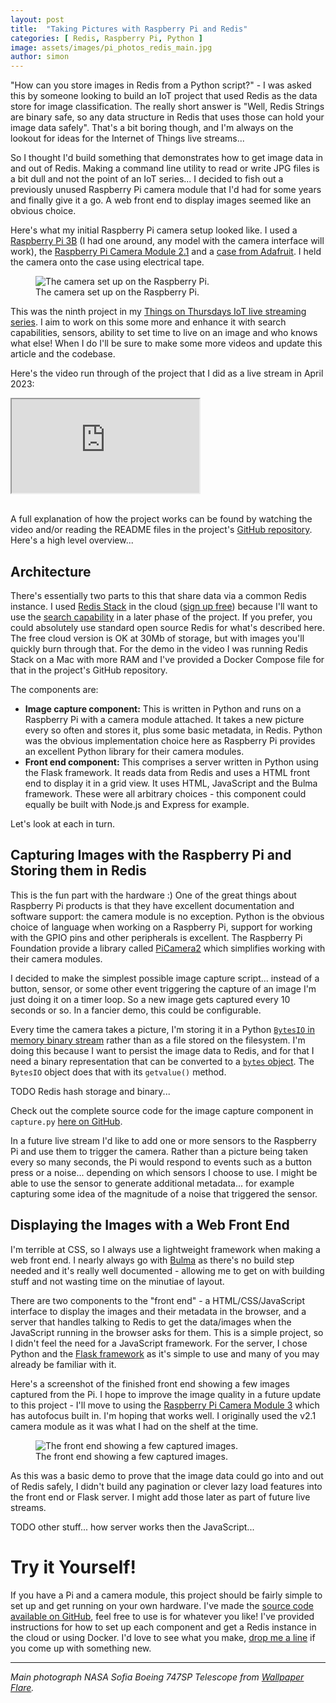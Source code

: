 ```yaml
---
layout: post
title:  "Taking Pictures with Raspberry Pi and Redis"
categories: [ Redis, Raspberry Pi, Python ]
image: assets/images/pi_photos_redis_main.jpg
author: simon
---
```

"How can you store images in Redis from a Python script?" - I was asked this by someone looking to build an IoT project that used Redis as the data store for image classification.  The really short answer is "Well, Redis Strings are binary safe, so any data structure in Redis that uses those can hold your image data safely".  That's a bit boring though, and I'm always on the lookout for ideas for the Internet of Things live streams...

So I thought I'd build something that demonstrates how to get image data in and out of Redis.  Making a command line utility to read or write JPG files is a bit dull and not the point of an IoT series... I decided to fish out a previously unused Raspberry Pi camera module that I'd had for some years and finally give it a go.  A web front end to display images seemed like an obvious choice.

Here's what my initial Raspberry Pi camera setup looked like.  I used a [Raspberry Pi 3B](https://www.raspberrypi.com/products/raspberry-pi-3-model-b/) (I had one around, any model with the camera interface will work), the [Raspberry Pi Camera Module 2.1](https://www.raspberrypi.com/products/camera-module-v2/) and a [case from Adafruit](https://www.adafruit.com/product/2256).  I held the camera onto the case using electrical tape.

<figure class="figure">
  <img src="{{ site.baseurl }}/assets/images/pi_photos_camera_setup.jpg" class="figure-img img-fluid" alt="The camera set up on the Raspberry Pi.">
  <figcaption class="figure-caption text-center">The camera set up on the Raspberry Pi.</figcaption>
</figure>

This was the ninth project in my [Things on Thursdays IoT live streaming series](/things-on-thursdays-livestreams/).  I aim to work on this some more and enhance it with search capabilities, sensors, ability to set time to live on an image and who knows what else!  When I do I'll be sure to make some more videos and update this article and the codebase.

Here's the video run through of the project that I did as a live stream in April 2023:

<div class="embed-responsive embed-responsive-16by9">
  <iframe class="embed-responsive-item" src="https://www.youtube.com/embed/OTDZIK55DX0?start=23" allowfullscreen></iframe>
</div><br/>

A full explanation of how the project works can be found by watching the video and/or reading the README files in the project's [GitHub repository](https://github.com/simonprickett/redis-pi-camera).  Here's a high level overview...

## Architecture

There's essentially two parts to this that share data via a common Redis instance.  I used [Redis Stack](https://redis.io/docs/stack/get-started/) in the cloud ([sign up free](https://redis.io/docs/stack/get-started/)) because I'll want to use the [search capability](https://redis.io/docs/stack/search/) in a later phase of the project.  If you prefer, you could absolutely use standard open source Redis for what's described here.  The free cloud version is OK at 30Mb of storage, but with images you'll quickly burn through that.  For the demo in the video I was running Redis Stack on a Mac with more RAM and I've provided a Docker Compose file for that in the project's GitHub repository.

The components are:

* **Image capture component:** This is written in Python and runs on a Raspberry Pi with a camera module attached. It takes a new picture every so often and stores it, plus some basic metadata, in Redis. Python was the obvious implementation choice here as Raspberry Pi provides an excellent Python library for their camera modules.
* **Front end component:** This comprises a server written in Python using the Flask framework. It reads data from Redis and uses a HTML front end to display it in a grid view. It uses HTML, JavaScript and the Bulma framework. These were all arbitrary choices - this component could equally be built with Node.js and Express for example.

Let's look at each in turn.

## Capturing Images with the Raspberry Pi and Storing them in Redis

This is the fun part with the hardware :)   One of the great things about Raspberry Pi products is that they have excellent documentation and software support: the camera module is no exception.  Python is the obvious choice of language when working on a Raspberry Pi, support for working with the GPIO pins and other peripherals is excellent.  The Raspberry Pi Foundation provide a library called [PiCamera2](https://datasheets.raspberrypi.com/camera/picamera2-manual.pdf) which simplifies working with their camera modules.  

I decided to make the simplest possible image capture script... instead of a button, sensor, or some other event triggering the capture of an image I'm just doing it on a timer loop.  So a new image gets captured every 10 seconds or so.  In a fancier demo, this could be configurable.

Every time the camera takes a picture, I'm storing it in a Python [`BytesIO` in memory binary stream](https://docs.python.org/3/library/io.html#binary-i-o) rather than as a file stored on the filesystem.  I'm doing this because I want to persist the image data to Redis, and for that I need a binary representation that can be converted to a [`bytes` object](https://docs.python.org/3/library/stdtypes.html#bytes).  The `BytesIO` object does that with its `getvalue()` method.

TODO Redis hash storage and binary...

Check out the complete source code for the image capture component in `capture.py` [here on GitHub](https://github.com/simonprickett/redis-pi-camera/blob/main/pi/capture.py).

In a future live stream I'd like to add one or more sensors to the Raspberry Pi and use them to trigger the camera.  Rather than a picture being taken every so many seconds, the Pi would respond to events such as a button press or a noise... depending on which sensors I choose to use.  I might be able to use the sensor to generate additional metadata... for example capturing some idea of the magnitude of a noise that triggered the sensor.

## Displaying the Images with a Web Front End

I'm terrible at CSS, so I always use a lightweight framework when making a web front end.  I nearly always go with [Bulma](https://bulma.io/) as there's no build step needed and it's really well documented - allowing me to get on with building stuff and not wasting time on the minutiae of layout.

There are two components to the "front end" - a HTML/CSS/JavaScript interface to display the images and their metadata in the browser, and a server that handles talking to Redis to get the data/images when the JavaScript running in the browser asks for them.  This is a simple project, so I didn't feel the need for a JavaScript framework.  For the server, I chose Python and the [Flask framework](https://flask.palletsprojects.com/) as it's simple to use and many of you may already be familiar with it.

Here's a screenshot of the finished front end showing a few images captured from the Pi.  I hope to improve the image quality in a future update to this project - I'll move to using the [Raspberry Pi Camera Module 3](https://www.raspberrypi.com/products/camera-module-3/) which has autofocus built in.  I'm hoping that works well.  I originally used the v2.1 camera module as it was what I had on the shelf at the time. 

<figure class="figure">
  <img src="{{ site.baseurl }}/assets/images/pi_photos_server_component_running.png" class="figure-img img-fluid" alt="The front end showing a few captured images.">
  <figcaption class="figure-caption text-center">The front end showing a few captured images.</figcaption>
</figure>

As this was a basic demo to prove that the image data could go into and out of Redis safely, I didn't build any pagination or clever lazy load features into the front end or Flask server.  I might add those later as part of future live streams.

TODO other stuff... how server works then the JavaScript...

# Try it Yourself!

If you have a Pi and a camera module, this project should be fairly simple to set up and get running on your own hardware.  I've made the [source code available on GitHub](https://github.com/simonprickett/redis-pi-camera), feel free to use is for whatever you like!  I've provided instructions for how to set up each component and get a Redis instance in the cloud or using Docker.  I'd love to see what you make, [drop me a line](/contact/) if you come up with something new.

---
*Main photograph NASA Sofia Boeing 747SP Telescope from [Wallpaper Flare](https://www.wallpaperflare.com/white-nasa-airplane-stratosphere-dlr-boeing-747sp-infrared-telescope-wallpaper-sedrf/download).*

